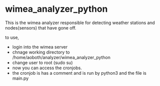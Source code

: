 # wimea_analyzer_python

This is the wimea analyzer responsible for detecting weather stations and nodes(sensors) that have gone off. 

to use, 
- login into the wimea server
- chnage working directory to /home/aoboth/analyzer/wimea_analyzer_python
- change user to root (sudo su)
- now you can access the cronjobs.
- the cronjob is has a comment and is run by python3 and the file is main.py
